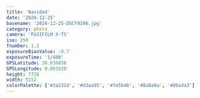 ```yaml
---
title: 'Navidad'
date: '2024-12-25'
basename: '2024-12-25-DSCF0196.jpg'
category: photo
camera: 'FUJIFILM X-T5'
iso: 250
fnumber: 1.2
exposureBiasValue: -0.7
exposureTime: '1/400'
GPSLatitude: 38.636858
GPSLongitude: 0.861020
height: 7728
width: 5152
colorPalette: ['#2a231d', '#d3aa95', '#7e5b4b', '#8a8a9a', '#8ba3a3']
---
```

